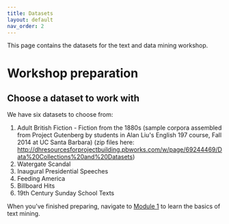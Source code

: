 ```yaml
---
title: Datasets
layout: default
nav_order: 2
---
```

This page contains the datasets for the text and data mining workshop.

<!-- Edit the content below for the workshop in question. Once you're ready to publish, remove the comment characters e.g. "" at the start and end 

-->


# Workshop preparation 

## Choose a dataset to work with
We have six datasets to choose from:

1. Adult British Fiction - Fiction from the 1880s (sample corpora assembled from Project Gutenberg by students in Alan Liu's English 197 course, Fall 2014 at UC Santa Barbara) (zip files here: http://dhresourcesforprojectbuilding.pbworks.com/w/page/69244469/Data%20Collections%20and%20Datasets) 
2. Watergate Scandal
3. Inaugural Presidential Speeches
4. Feeding America
5. Billboard Hits
6. 19th Century Sunday School Texts


When you've finished preparing, navigate to [Module 1](module-1.md) to learn the basics of text mining.


